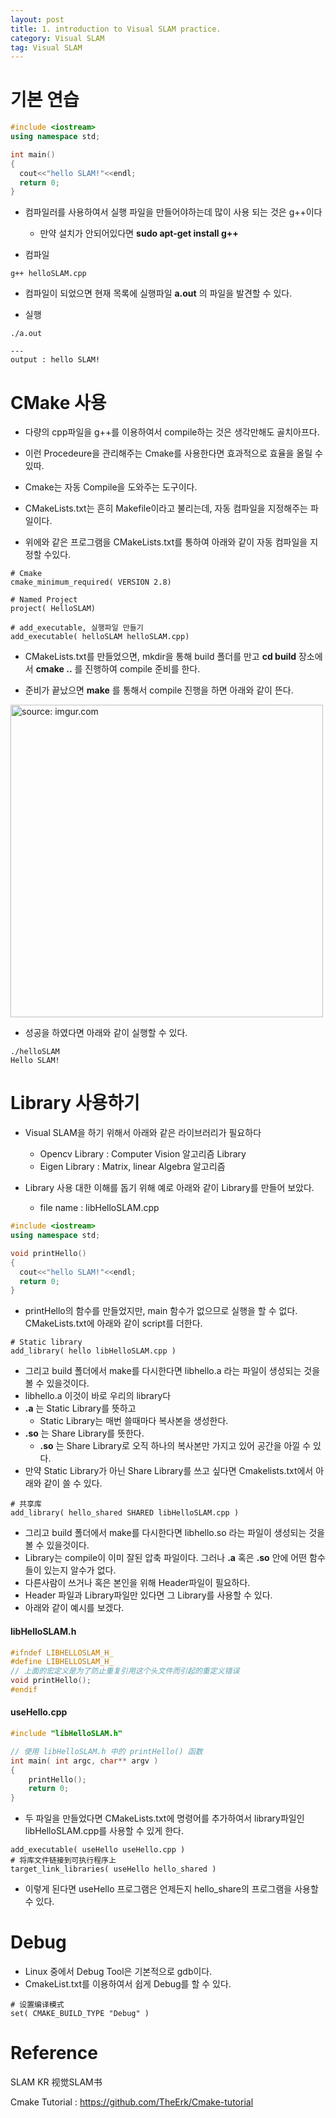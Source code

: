 ```yaml
---
layout: post
title: 1. introduction to Visual SLAM practice.
category: Visual SLAM
tag: Visual SLAM
---
```


# 기본 연습

```c++
#include <iostream>
using namespace std;

int main()
{
  cout<<"hello SLAM!"<<endl;
  return 0;
}
```

- 컴파일러를 사용하여서 실행 파일을 만들어야하는데 많이 사용 되는 것은 g++이다
  - 만약 설치가 안되어있다면 **sudo apt-get install g++**

- 컴파일

```
g++ helloSLAM.cpp
```

- 컴파일이 되었으면 현재 목록에 실행파일 **a.out** 의 파일을 발견할 수 있다.

- 실행

```
./a.out

---
output : hello SLAM!
```

# CMake 사용
- 다량의 cpp파일을 g++를 이용하여서 compile하는 것은 생각만해도 골치아프다.

- 이런 Procedeure을 관리해주는 Cmake를 사용한다면 효과적으로 효율을 올릴 수 있따.
- Cmake는 자동 Compile을 도와주는 도구이다.
- CMakeLists.txt는 흔히 Makefile이라고 불리는데, 자동 컴파일을 지정해주는 파일이다.

- 위에와 같은 프로그램을 CMakeLists.txt를 통하여 아래와 같이 자동 컴파일을 지정할 수있다.

```
# Cmake
cmake_minimum_required( VERSION 2.8)

# Named Project
project( HelloSLAM)

# add_executable, 실행파일 만들기
add_executable( helloSLAM helloSLAM.cpp)
```

- CMakeLists.txt를 만들었으면, mkdir을 통해 build 폴더를 만고 **cd build** 장소에서 **cmake ..** 를 진행하여 compile 준비를 한다.

- 준비가 끝났으면 **make** 를 통해서 compile 진행을 하면 아래와 같이 뜬다.


<a href="https://postimg.cc/gLKG0k4K"><img src="https://i.postimg.cc/QC2C0FTv/Capture.jpg" width="500px" title="source: imgur.com" /><a>

- 성공을 하였다면 아래와 같이 실행할 수 있다.

```
./helloSLAM
Hello SLAM!
```

# Library 사용하기
- Visual SLAM을 하기 위해서 아래와 같은 라이브러리가 필요하다
  - Opencv Library : Computer Vision 알고리즘 Library
  - Eigen Library : Matrix, linear Algebra 알고리즘

- Library 사용 대한 이해를 돕기 위해 예로 아래와 같이 Library를 만들어 보았다.
  - file name : libHelloSLAM.cpp

```c++
#include <iostream>
using namespace std;

void printHello()
{
  cout<<"hello SLAM!"<<endl;
  return 0;
}
```

- printHello의 함수를 만들었지만, main 함수가 없으므로 실행을 할 수 없다. CMakeLists.txt에 아래와 같이 script를 더한다.

```
# Static library
add_library( hello libHelloSLAM.cpp )
```

- 그리고 build 폴더에서 make를 다시한다면 libhello.a 라는 파일이 생성되는 것을 볼 수 있을것이다.
- libhello.a 이것이 바로 우리의 library다
- **.a** 는 Static Library를 뜻하고
  - Static Library는 매번 쓸때마다 복사본을 생성한다.
- **.so** 는 Share Library를 뜻한다.
  - **.so** 는 Share Library로 오직 하나의 복사본만 가지고 있어 공간을 아낄 수 있다.
- 만약 Static Library가 아닌 Share Library를 쓰고 싶다면 Cmakelists.txt에서 아래와 같이 쓸 수 있다.

```
# 共享库
add_library( hello_shared SHARED libHelloSLAM.cpp )
```

- 그리고 build 폴더에서 make를 다시한다면 libhello.so 라는 파일이 생성되는 것을 볼 수 있을것이다.
- Library는 compile이 이미 잘된 압축 파일이다. 그러나 **.a** 혹은 **.so** 안에 어떤 함수들이 있는지 알수가 없다.
- 다른사람이 쓰거나 혹은 본인을 위해 Header파일이 필요하다.
- Header 파일과 Library파일만 있다면 그 Library를 사용할 수 있다.
- 아래와 같이 예시를 보겠다.
#### libHelloSLAM.h

```c++
#ifndef LIBHELLOSLAM_H_
#define LIBHELLOSLAM_H_
// 上面的宏定义是为了防止重复引用这个头文件而引起的重定义错误
void printHello();
#endif
```

#### useHello.cpp

```c++
#include "libHelloSLAM.h"

// 使用 libHelloSLAM.h 中的 printHello() 函数
int main( int argc, char** argv )
{
    printHello();
    return 0;
}
```

- 두 파일을 만들었다면 CMakeLists.txt에 명령어를 추가하여서 library파일인 libHelloSLAM.cpp를 사용할 수 있게 한다.

```
add_executable( useHello useHello.cpp )
# 将库文件链接到可执行程序上
target_link_libraries( useHello hello_shared )
```

- 이렇게 된다면 useHello 프로그램은 언제든지 hello_share의 프로그램을 사용할 수 있다.


# Debug
- Linux 중에서 Debug Tool은 기본적으로 gdb이다.
- CmakeList.txt를 이용하여서 쉽게 Debug를 할 수 있다.

```
# 设置编译模式
set( CMAKE_BUILD_TYPE "Debug" )
```


# Reference
SLAM KR
视觉SLAM书

Cmake Tutorial : https://github.com/TheErk/Cmake-tutorial
